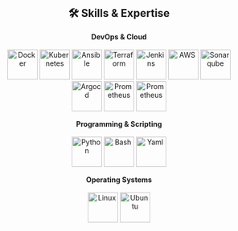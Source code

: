 <h2 align="center">🛠️ Skills & Expertise</h2>

<p align="center">
  <b>DevOps & Cloud</b><br><br>
  <img src="https://cdn.jsdelivr.net/gh/devicons/devicon/icons/docker/docker-original.svg" alt="Docker" width="60" height="60"/>
  <img src="https://cdn.jsdelivr.net/gh/devicons/devicon/icons/kubernetes/kubernetes-original.svg" alt="Kubernetes" width="60" height="60"/>
  <img src="https://cdn.jsdelivr.net/gh/devicons/devicon/icons/ansible/ansible-original.svg" alt="Ansible" width="60" height="60"/>
  <img src="https://cdn.jsdelivr.net/gh/devicons/devicon/icons/terraform/terraform-original.svg" alt="Terraform" width="60" height="60"/>
  <img src="https://cdn.jsdelivr.net/gh/devicons/devicon/icons/jenkins/jenkins-original.svg" alt="Jenkins" width="60" height="60"/>
  <img src="https://cdn.jsdelivr.net/gh/devicons/devicon@latest/icons/amazonwebservices/amazonwebservices-original-wordmark.svg" alt="AWS" width="60" height="60"/>
  <img src="https://cdn.jsdelivr.net/gh/devicons/devicon/icons/sonarqube/sonarqube-original.svg" alt="Sonarqube" width="60" height="60"/>
  <img src="https://cdn.jsdelivr.net/gh/devicons/devicon/icons/argocd/argocd-original.svg" alt="Argocd" width="60" height="60"/>
  <img src="https://cdn.jsdelivr.net/gh/devicons/devicon/icons/prometheus/prometheus-original.svg" alt="Prometheus" width="60" height="60"/>
  <img src="https://cdn.jsdelivr.net/gh/devicons/devicon/icons/grafana/grafana-original.svg" alt="Prometheus" width="60" height="60"/>
  
</p>

<p align="center">
  <b>Programming & Scripting</b><br><br>
  <img src="https://cdn.jsdelivr.net/gh/devicons/devicon@latest/icons/python/python-original.svg" alt="Python" width="60" height="60"/>
  <img src="https://cdn.jsdelivr.net/gh/devicons/devicon@latest/icons/bash/bash-original.svg" alt="Bash" width="60" height="60"/>
  <img src="https://cdn.jsdelivr.net/gh/devicons/devicon@latest/icons/yaml/yaml-original.svg" alt="Yaml" width="60" height="60"/>
</p>

<p align="center">
  <b>Operating Systems</b><br><br>
  <img src="https://cdn.jsdelivr.net/gh/devicons/devicon@latest/icons/linux/linux-original.svg" alt="Linux" width="60" height="60"/>
  <img src="https://cdn.jsdelivr.net/gh/devicons/devicon@latest/icons/ubuntu/ubuntu-original.svg" alt="Ubuntu" width="60" height="60"/>
</p>

